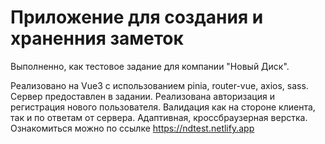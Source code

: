 # Приложение для создания и храненния заметок

Выполненно, как тестовое задание для компании "Новый Диск".

Реализовано на Vue3 с использованием pinia, router-vue, axios, sass. Сервер предоставлен в задании. Реализована авторизация и регистрация нового пользователя. Валидация как на стороне клиента, так и по ответам от сервера. Адаптивная, кроссбраузерная верстка.
Ознакомиться можно по ссылке https://ndtest.netlify.app
